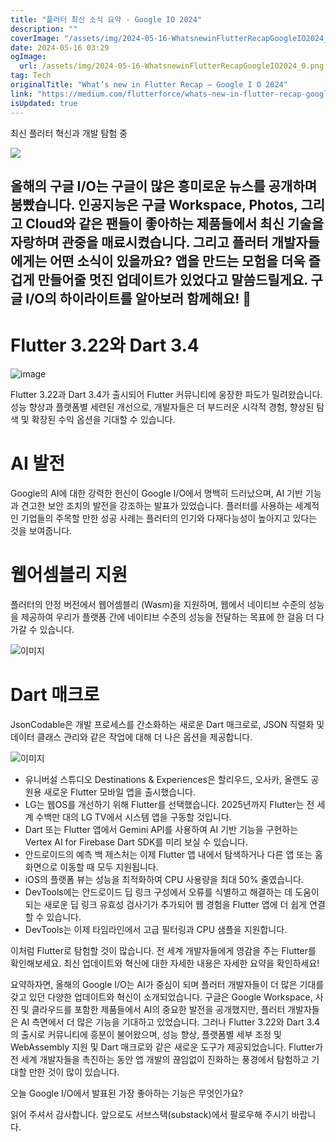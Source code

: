 ```yaml
---
title: "플러터 최신 소식 요약 - Google IO 2024"
description: ""
coverImage: "/assets/img/2024-05-16-WhatsnewinFlutterRecapGoogleIO2024_0.png"
date: 2024-05-16 03:29
ogImage: 
  url: /assets/img/2024-05-16-WhatsnewinFlutterRecapGoogleIO2024_0.png
tag: Tech
originalTitle: "What’s new in Flutter Recap — Google I O 2024"
link: "https://medium.com/flutterforce/whats-new-in-flutter-recap-google-i-o-2024-a4d553919d6b"
isUpdated: true
---
```





최신 플러터 혁신과 개발 탐험 중

![](/assets/img/2024-05-16-WhatsnewinFlutterRecapGoogleIO2024_0.png)

## 올해의 구글 I/O는 구글이 많은 흥미로운 뉴스를 공개하며 붐빴습니다. 인공지능은 구글 Workspace, Photos, 그리고 Cloud와 같은 팬들이 좋아하는 제품들에서 최신 기술을 자랑하며 관중을 매료시켰습니다. 그리고 플러터 개발자들에게는 어떤 소식이 있을까요? 앱을 만드는 모험을 더욱 즐겁게 만들어줄 멋진 업데이트가 있었다고 말씀드릴게요. 구글 I/O의 하이라이트를 알아보러 함께해요! 🚀

# Flutter 3.22와 Dart 3.4



![image](/assets/img/2024-05-16-WhatsnewinFlutterRecapGoogleIO2024_1.png)

Flutter 3.22과 Dart 3.4가 출시되어 Flutter 커뮤니티에 웅장한 파도가 밀려왔습니다. 성능 향상과 플랫폼별 세련된 개선으로, 개발자들은 더 부드러운 시각적 경험, 향상된 탐색 및 확장된 수익 옵션을 기대할 수 있습니다.

# AI 발전

Google의 AI에 대한 강력한 헌신이 Google I/O에서 명백히 드러났으며, AI 기반 기능과 견고한 보안 조치의 발전을 강조하는 발표가 있었습니다. 플러터를 사용하는 세계적인 기업들의 주목할 만한 성공 사례는 플러터의 인기와 다재다능성이 높아지고 있다는 것을 보여줍니다.




# 웹어셈블리 지원

플러터의 안정 버전에서 웹어셈블리 (Wasm)을 지원하며, 웹에서 네이티브 수준의 성능을 제공하여 우리가 플랫폼 간에 네이티브 수준의 성능을 전달하는 목표에 한 걸음 더 다가갈 수 있습니다.

![이미지](https://miro.medium.com/v2/resize:fit:1400/1*JPFkftr0XrFTo1zLm8U3WQ.gif)

# Dart 매크로



JsonCodable은 개발 프로세스를 간소화하는 새로운 Dart 매크로로, JSON 직렬화 및 데이터 클래스 관리와 같은 작업에 대해 더 나은 옵션을 제공합니다.

![이미지](https://miro.medium.com/v2/resize:fit:1400/1*SKQ_Br2Al0WLRm13C5Od9A.gif)

- 유니버설 스튜디오 Destinations & Experiences은 할리우드, 오사카, 올랜도 공원용 새로운 Flutter 모바일 앱을 출시했습니다.
- LG는 웹OS를 개선하기 위해 Flutter를 선택했습니다. 2025년까지 Flutter는 전 세계 수백만 대의 LG TV에서 시스템 앱을 구동할 것입니다.
- Dart 또는 Flutter 앱에서 Gemini API를 사용하여 AI 기반 기능을 구현하는 Vertex AI for Firebase Dart SDK를 미리 보실 수 있습니다.
- 안드로이드의 예측 백 제스처는 이제 Flutter 앱 내에서 탐색하거나 다른 앱 또는 홈 화면으로 이동할 때 모두 지원됩니다.
- iOS의 플랫폼 뷰는 성능을 최적화하여 CPU 사용량을 최대 50% 줄였습니다.
- DevTools에는 안드로이드 딥 링크 구성에서 오류를 식별하고 해결하는 데 도움이 되는 새로운 딥 링크 유효성 검사기가 추가되어 웹 경험을 Flutter 앱에 더 쉽게 연결할 수 있습니다.
- DevTools는 이제 타임라인에서 고급 필터링과 CPU 샘플을 지원합니다.

이처럼 Flutter로 탐험할 것이 많습니다. 전 세계 개발자들에게 영감을 주는 Flutter를 확인해보세요. 최신 업데이트와 혁신에 대한 자세한 내용은 자세한 요약을 확인하세요!



요약하자면, 올해의 Google I/O는 AI가 중심이 되며 플러터 개발자들이 더 많은 기대를 갖고 있던 다양한 업데이트와 혁신이 소개되었습니다. 구글은 Google Workspace, 사진 및 클라우드를 포함한 제품들에서 AI의 중요한 발전을 공개했지만, 플러터 개발자들은 AI 측면에서 더 많은 기능을 기대하고 있었습니다. 그러나 Flutter 3.22와 Dart 3.4의 출시로 커뮤니티에 흥분이 불어왔으며, 성능 향상, 플랫폼별 세부 조정 및 WebAssembly 지원 및 Dart 매크로와 같은 새로운 도구가 제공되었습니다. Flutter가 전 세계 개발자들을 촉진하는 동안 앱 개발의 끊임없이 진화하는 풍경에서 탐험하고 기대할 만한 것이 많이 있습니다.

오늘 Google I/O에서 발표된 가장 좋아하는 기능은 무엇인가요?

읽어 주셔서 감사합니다. 앞으로도 서브스택(substack)에서 팔로우해 주시기 바랍니다.